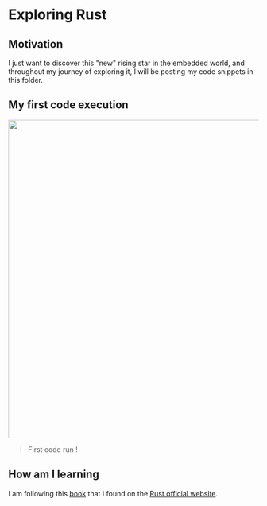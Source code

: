 # Exploring Rust

## Motivation

I just want to discover this "new" rising star in the embedded world, and throughout my journey of exploring it, I will be posting my code snippets in this folder.

## My first code execution

<image src="images/first.png" width=640>

> First code run !

## How am I learning

I am following this [book](https://doc.rust-lang.org/book/) that I found on the [Rust official website](https://www.rust-lang.org/learn).

